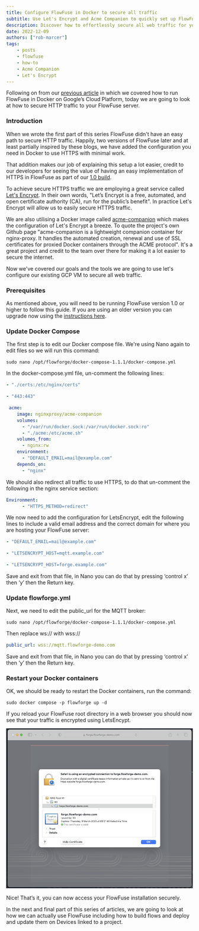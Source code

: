 ```yaml
---
title: Configure FlowFuse in Docker to secure all traffic
subtitle: Use Let's Encrypt and Acme Companion to quickly set up FlowFuse to encrypt all traffic
description: Discover how to effortlessly secure all web traffic for your FlowFuse server using Let's Encrypt and Acme Companion with Docker. Encrypt HTTP traffic for secure communication.
date: 2022-12-09
authors: ["rob-marcer"]
tags:
    - posts
    - flowfuse
    - how-to
    - Acme Companion
    - Let's Encrypt
---
```


Following on from our [previous article](/blog/2022/10/ff-docker-gcp/) in which we covered how to run FlowFuse in Docker on Google’s Cloud Platform, today we are going to look at how to secure HTTP traffic to your FlowFuse server.

<!--more-->

### Introduction

When we wrote the first part of this series FlowFuse didn't have an easy path to secure HTTP traffic. Happily, two versions of FlowFuse later and at least partially inspired by these blogs, we have added the configuration you need in Docker to use HTTPS with minimal work.

That addition makes our job of explaining this setup a lot easier, credit to our developers for seeing the value of having an easy implementation of HTTPS in FlowFuse as part of our [1.0 build](/blog/2022/10/flowforge-1-released/).

To achieve secure HTTPS traffic we are employing a great service called [Let's Encrypt](https://letsencrypt.org/). In their own words, "Let’s Encrypt is a free, automated, and open certificate authority (CA), run for the public’s benefit". In practice Let's Encrypt will allow us to easily secure HTTPS traffic.

We are also utilising a Docker image called [acme-companion](https://github.com/nginx-proxy/acme-companion) which makes the configuration of Let's Encrypt a breeze. To quote the project's own Github page "acme-companion is a lightweight companion container for nginx-proxy. It handles the automated creation, renewal and use of SSL certificates for proxied Docker containers through the ACME protocol". It's a great project and credit to the team over there for making it a lot easier to secure the internet.

Now we've covered our goals and the tools we are going to use let's configure our existing GCP VM to secure all web traffic.

### Prerequisites 

As mentioned above, you will need to be running FlowFuse version 1.0 or higher to follow this guide. If you are using an older version you can upgrade now using the [instructions here](/docs/upgrade/).

### Update Docker Compose

The first step is to edit our Docker compose file. We're using Nano again to edit files so we will run this command:

```
sudo nano /opt/flowforge/docker-compose-1.1.1/docker-compose.yml
```

In the docker-compose.yml file, un-comment the following lines:

```yaml
- "./certs:/etc/nginx/certs"
```
```yaml
- "443:443"
```
```yaml
 acme:
    image: nginxproxy/acme-companion
    volumes:
      - "/var/run/docker.sock:/var/run/docker.sock:ro"
      - "./acme:/etc/acme.sh"
    volumes_from:
      - nginx:rw
    environment:
      - "DEFAULT_EMAIL=mail@example.com"
    depends_on:
      - "nginx"
```


We should also redirect all traffic to use HTTPS, to do that un-comment the following in the nginx service section:


```yaml
Environment:
      - "HTTPS_METHOD=redirect"
```

We now need to add the configuration for LetsEncrypt, edit the following lines to include a valid email address and the correct domain for where you are hosting your FlowFuse server:

```yaml
- "DEFAULT_EMAIL=mail@example.com"
```
```yaml
- "LETSENCRYPT_HOST=mqtt.example.com"
```
```yaml
- "LETSENCRYPT_HOST=forge.example.com"
```

Save and exit from that file, in Nano you can do that by pressing ‘control x’ then ‘y’ then the Return key.

### Update flowforge.yml

Next, we need to edit the public_url for the MQTT broker:
```
sudo nano /opt/flowforge/docker-compose-1.1.1/docker-compose.yml
```
Then replace ws:// with wss://
```yaml
public_url: wss://mqtt.flowforge-demo.com
```
Save and exit from that file, in Nano you can do that by pressing ‘control x’ then ‘y’ then the Return key.

### Restart your Docker containers

OK, we should be ready to restart the Docker containers, run the command:

```
sudo docker compose -p flowforge up -d
```

If you reload your FlowFuse root directory in a web browser you should now see that your traffic is encrypted using LetsEncypt.

![A screenshot from Safari web browser showing that the traffic to FlowFuse is encrypted](./images/https-working.png "A screenshot from Safari web browser showing that the traffic to FlowFuse is encrypted")

Nice! That’s it, you can now access your FlowFuse installation securely. 

In the next and final part of this series of articles, we are going to look at how we can actually use FlowFuse including how to build flows and deploy and update them on Devices linked to a project.
